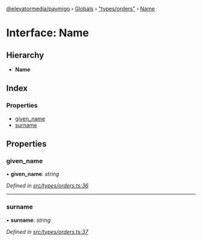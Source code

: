 [@elevatormedia/paymigo](../README.md) › [Globals](../globals.md) › ["types/orders"](../modules/_types_orders_.md) › [Name](_types_orders_.name.md)

# Interface: Name

## Hierarchy

-   **Name**

## Index

### Properties

-   [given_name](_types_orders_.name.md#given_name)
-   [surname](_types_orders_.name.md#surname)

## Properties

### given_name

• **given_name**: _string_

_Defined in [src/types/orders.ts:36](https://github.com/ELEVATORmedia/paymigo/blob/ae92c39/src/types/orders.ts#L36)_

---

### surname

• **surname**: _string_

_Defined in [src/types/orders.ts:37](https://github.com/ELEVATORmedia/paymigo/blob/ae92c39/src/types/orders.ts#L37)_
